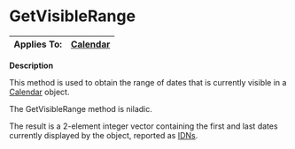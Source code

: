 




<h1 class="heading"><span class="name">GetVisibleRange</span></h1>

| Applies To: | [Calendar](../a-z/calendar.md) |
| --- | ---  |


**Description**


This method is used to obtain the range of dates that is currently visible in a [Calendar](../a-z/calendar.md) object.


The GetVisibleRange method is niladic.


The result is a 2-element integer vector containing the first and last dates currently displayed by the object, reported as [IDNs](../Miscellaneous/International%20Day%20Number.htm).



